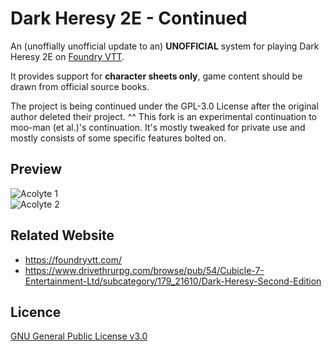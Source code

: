 # Dark Heresy 2E - Continued

An (unoffially unofficial update to an) **UNOFFICIAL** system for playing Dark Heresy 2E on [Foundry VTT](https://foundryvtt.com/).

It provides support for **character sheets only**, game content should be drawn from official source books.

The project is being continued under the GPL-3.0 License after the original author deleted their project.
^^ This fork is an experimental continuation to moo-man (et al.)'s continuation. It's mostly tweaked for private use and mostly consists of some specific features bolted on.


## Preview
![Acolyte 1](https://raw.githubusercontent.com/moo-man/DarkHeresy2E-FoundryVTT/master/asset/preview/acolyte1.jpg)  
![Acolyte 2](https://raw.githubusercontent.com/moo-man/DarkHeresy2E-FoundryVTT/master/asset/preview/acolyte2.jpg)  

## Related Website
- https://foundryvtt.com/
- https://www.drivethrurpg.com/browse/pub/54/Cubicle-7-Entertainment-Ltd/subcategory/179_21610/Dark-Heresy-Second-Edition

## Licence
[GNU General Public License v3.0](https://choosealicense.com/licenses/gpl-3.0/)
